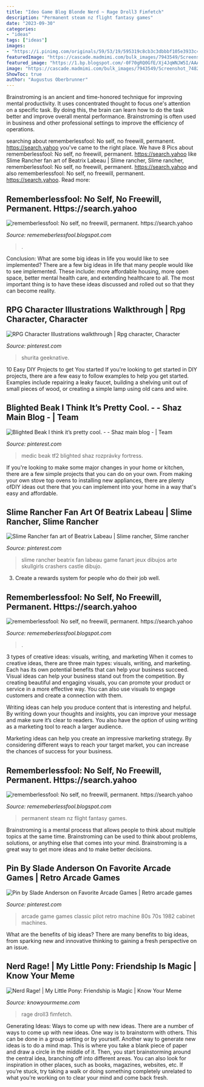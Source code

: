 ```yaml
---
title: "Ideo Game Blog Blonde Nerd ~ Rage Droll3 Fimfetch"
description: "Permanent steam nz flight fantasy games"
date: "2023-09-30"
categories:
- "ideas"
tags: ["ideas"]
images:
- "https://i.pinimg.com/originals/59/53/19/595319c8cb3c3dbbbf105e3933c4b467.jpg"
featuredImage: "https://cascade.madmimi.com/bulk_images/7943549/Screenshot_74820191104-31990-16qozv2.jpg?1572872561"
featured_image: "https://1.bp.blogspot.com/-0F70gRQ0GfE/Xj4JqWNJW5I/AAAAAAAAcg0/7KpIWeiyen8eLzTdd5sihfR78yzbdCqBQCLcBGAsYHQ/s320/Untitled404.png"
image: "https://cascade.madmimi.com/bulk_images/7943549/Screenshot_74820191104-31990-16qozv2.jpg?1572872561"
ShowToc: true
author: "Augustus Oberbrunner"
---
```



Brainstroming is an ancient and time-honored technique for improving mental productivity. It uses concentrated thought to focus one's attention on a specific task. By doing this, the brain can learn how to do the task better and improve overall mental performance. Brainstroming is often used in business and other professional settings to improve the efficiency of operations.

	

		
searching about rememberlessfool: No self, no freewill, permanent. https://search.yahoo you've came to the right place. We have 8 Pics about rememberlessfool: No self, no freewill, permanent. https://search.yahoo like Slime Rancher fan art of Beatrix Labeau | Slime rancher, Slime rancher, rememberlessfool: No self, no freewill, permanent. https://search.yahoo and also rememberlessfool: No self, no freewill, permanent. https://search.yahoo. Read more:
		
    
## Rememberlessfool: No Self, No Freewill, Permanent. Https://search.yahoo

<img loading=lazy src="https://1.bp.blogspot.com/-0F70gRQ0GfE/Xj4JqWNJW5I/AAAAAAAAcg0/7KpIWeiyen8eLzTdd5sihfR78yzbdCqBQCLcBGAsYHQ/s320/Untitled404.png" onerror="this.onerror=null;this.src='https://tse2.mm.bing.net/th?id=OIP.LByQLYSxOamO0ulb4PC7lAAAAA&amp;pid=15.1';" alt="rememberlessfool: No self, no freewill, permanent. https://search.yahoo">

_Source: rememeberlessfool.blogspot.com_

>. 

	

Conclusion: What are some big ideas in life you would like to see implemented?
There are a few big ideas in life that many people would like to see implemented. These include: more affordable housing, more open space, better mental health care, and extending healthcare to all. The most important thing is to have these ideas discussed and rolled out so that they can become reality.

    
## RPG Character Illustrations Walkthrough | Rpg Character, Character

<img loading=lazy src="https://i.pinimg.com/originals/59/53/19/595319c8cb3c3dbbbf105e3933c4b467.jpg" onerror="this.onerror=null;this.src='https://tse3.mm.bing.net/th?id=OIP.KqFkCtnGN8FLwGh554iGGwHaLf&amp;pid=15.1';" alt="RPG Character Illustrations walkthrough | Rpg character, Character">

_Source: pinterest.com_

>shurita geeknative. 

	

10 Easy DIY Projects to get You started
If you're looking to get started in DIY projects, there are a few easy to follow examples to help you get started. Examples include repairing a leaky faucet, building a shelving unit out of small pieces of wood, or creating a simple lamp using old cans and wire.

    
## Blighted Beak I Think It’s Pretty Cool. - - Shaz Main Blog - | Team

<img loading=lazy src="https://i.pinimg.com/originals/85/4f/18/854f18cc26d78478a8f2c06cf0c2e63d.jpg" onerror="this.onerror=null;this.src='https://tse3.mm.bing.net/th?id=OIP.k5fGib6WxqR6f5npjUSS7wHaKn&amp;pid=15.1';" alt="Blighted Beak I think it’s pretty cool. - - Shaz main blog - | Team">

_Source: pinterest.com_

>medic beak tf2 blighted shaz rozprávky fortress. 

	

If you're looking to make some major changes in your home or kitchen, there are a few simple projects that you can do on your own. From making your own stove top ovens to installing new appliances, there are plenty ofDIY ideas out there that you can implement into your home in a way that's easy and affordable.

    
## Slime Rancher Fan Art Of Beatrix Labeau | Slime Rancher, Slime Rancher

<img loading=lazy src="https://i.pinimg.com/736x/ac/d6/bb/acd6bb4636feadd697dffabde7692c8c.jpg" onerror="this.onerror=null;this.src='https://tse1.mm.bing.net/th?id=OIP.ljHmeBMpch7v6srS7Vo_mAHaHa&amp;pid=15.1';" alt="Slime Rancher fan art of Beatrix Labeau | Slime rancher, Slime rancher">

_Source: pinterest.com_

>slime rancher beatrix fan labeau game fanart jeux dibujos arte skullgirls crashers castle dibujo. 

	

3. Create a rewards system for people who do their job well.

    
## Rememberlessfool: No Self, No Freewill, Permanent. Https://search.yahoo

<img loading=lazy src="https://1.bp.blogspot.com/-5dxmivVsZXI/XkdBMZ6j-CI/AAAAAAAAcyI/NtlzsMVZPwMKb-msGgusPkbGZ6zeoGUygCLcBGAsYHQ/s320/Untitled499.png" onerror="this.onerror=null;this.src='https://tse1.mm.bing.net/th?id=OIP.dCYTtbB0TppHkT75DrgSLwAAAA&amp;pid=15.1';" alt="rememberlessfool: No self, no freewill, permanent. https://search.yahoo">

_Source: rememeberlessfool.blogspot.com_

>. 

	

3 types of creative ideas: visuals, writing, and marketing
When it comes to creative ideas, there are three main types: visuals, writing, and marketing. Each has its own potential benefits that can help your business succeed.
Visual ideas can help your business stand out from the competition. By creating beautiful and engaging visuals, you can promote your product or service in a more effective way. You can also use visuals to engage customers and create a connection with them.

Writing ideas can help you produce content that is interesting and helpful. By writing down your thoughts and insights, you can improve your message and make sure it’s clear to readers. You also have the option of using writing as a marketing tool to reach a larger audience.

Marketing ideas can help you create an impressive marketing strategy. By considering different ways to reach your target market, you can increase the chances of success for your business.

    
## Rememberlessfool: No Self, No Freewill, Permanent. Https://search.yahoo

<img loading=lazy src="https://cascade.madmimi.com/bulk_images/7943549/Screenshot_74820191104-31990-16qozv2.jpg?1572872561" onerror="this.onerror=null;this.src='https://tse4.mm.bing.net/th?id=OIP._gEZMh7MMZmx3x_szuaTlwHaEl&amp;pid=15.1';" alt="rememberlessfool: No self, no freewill, permanent. https://search.yahoo">

_Source: rememeberlessfool.blogspot.com_

>permanent steam nz flight fantasy games. 

	

Brainstroming is a mental process that allows people to think about multiple topics at the same time. Brainstroming can be used to think about problems, solutions, or anything else that comes into your mind. Brainstroming is a great way to get more ideas and to make better decisions.

    
## Pin By Slade Anderson On Favorite Arcade Games | Retro Arcade Games

<img loading=lazy src="https://i.pinimg.com/originals/dc/a5/0b/dca50b48d091d3c83e186f0aa3ef21d9.jpg" onerror="this.onerror=null;this.src='https://tse4.mm.bing.net/th?id=OIP.znp-98OxXPtJ-nSabXBYhgHaJ4&amp;pid=15.1';" alt="Pin by Slade Anderson on Favorite Arcade Games | Retro arcade games">

_Source: pinterest.com_

>arcade game games classic pilot retro machine 80s 70s 1982 cabinet machines. 

	

What are the benefits of big ideas?
There are many benefits to big ideas, from sparking new and innovative thinking to gaining a fresh perspective on an issue.

    
## Nerd Rage! | My Little Pony: Friendship Is Magic | Know Your Meme

<img loading=lazy src="http://i1.kym-cdn.com/photos/images/facebook/000/738/086/a89.png" onerror="this.onerror=null;this.src='https://tse4.mm.bing.net/th?id=OIP.iOmSP4dnW5zNNKgfZQKQcAHaON&amp;pid=15.1';" alt="Nerd Rage! | My Little Pony: Friendship is Magic | Know Your Meme">

_Source: knowyourmeme.com_

>rage droll3 fimfetch. 

	

Generating Ideas: Ways to come up with new ideas.
There are a number of ways to come up with new ideas. One way is to brainstorm with others. This can be done in a group setting or by yourself. Another way to generate new ideas is to do a mind map. This is where you take a blank piece of paper and draw a circle in the middle of it. Then, you start brainstorming around the central idea, branching off into different areas. You can also look for inspiration in other places, such as books, magazines, websites, etc. If you’re stuck, try taking a walk or doing something completely unrelated to what you’re working on to clear your mind and come back fresh.

